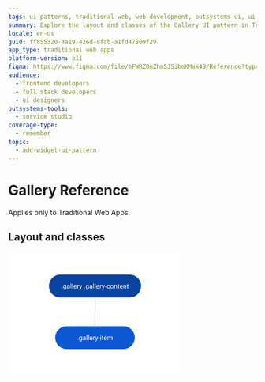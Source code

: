 ```yaml
---
tags: ui patterns, traditional web, web development, outsystems ui, ui design
summary: Explore the layout and classes of the Gallery UI pattern in Traditional Web Apps with OutSystems 11 (O11).
locale: en-us
guid: ff855320-4a19-426d-8fcb-a1fd47809f29
app_type: traditional web apps
platform-version: o11
figma: https://www.figma.com/file/eFWRZ0nZhm5J5ibmKMak49/Reference?type=design&node-id=615%3A481&mode=design&t=Cx8ecjAITJrQMvRn-1
audience:
  - frontend developers
  - full stack developers
  - ui designers
outsystems-tools:
  - service studio
coverage-type:
  - remember
topic:
  - add-widget-ui-pattern
---
```


# Gallery Reference

<div class="info" markdown="1">

Applies only to Traditional Web Apps.

</div>

## Layout and classes

![Diagram illustrating the layout and classes of the Gallery UI pattern in Traditional Web Apps](images/gallery-3-diag.png "Gallery Layout Diagram")
